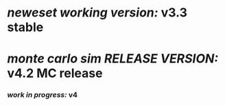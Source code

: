 # *neweset working version:* v3.3 stable
# *monte carlo sim RELEASE VERSION:* v4.2 MC release
### *work in progress:* v4
